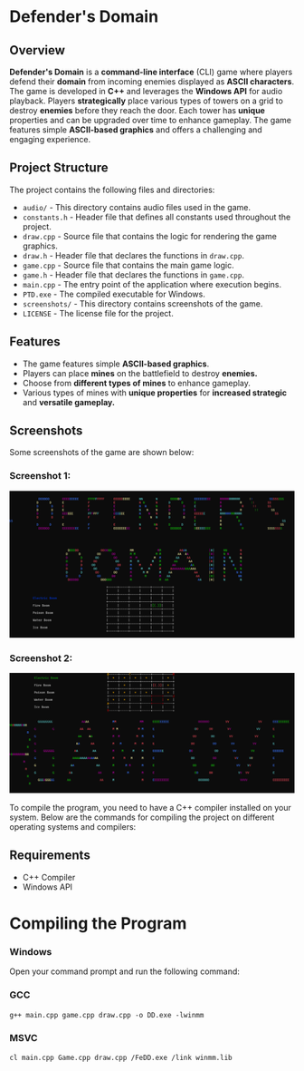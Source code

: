 # Defender's Domain

## Overview
**Defender's Domain** is a **command-line interface** (CLI) game where players defend their **domain** from incoming enemies displayed as **ASCII characters**. The game is developed in **C++** and leverages the **Windows API** for audio playback. Players **strategically** place various types of towers on a grid to destroy **enemies** before they reach the door. Each tower has **unique** properties and can be upgraded over time to enhance gameplay. The game features simple **ASCII-based graphics** and offers a challenging and engaging experience.

## Project Structure

The project contains the following files and directories:

- `audio/` - This directory contains audio files used in the game.
- `constants.h` - Header file that defines all constants used throughout the project.
- `draw.cpp` - Source file that contains the logic for rendering the game graphics.
- `draw.h` - Header file that declares the functions in `draw.cpp`.
- `game.cpp` - Source file that contains the main game logic.
- `game.h` - Header file that declares the functions in `game.cpp`.
- `main.cpp` - The entry point of the application where execution begins.
- `PTD.exe` - The compiled executable for Windows.
- `screenshots/` - This directory contains screenshots of the game.
- `LICENSE` - The license file for the project.

## Features
- The game features simple **ASCII-based graphics**.
- Players can place **mines** on the battlefield to destroy **enemies.**
- Choose from **different types of mines** to enhance gameplay.
- Various types of mines with **unique properties** for **increased strategic** and **versatile gameplay.**

## Screenshots
Some screenshots of the game are shown below:

### Screenshot 1:
![Initial Grid](./screenshots/Game_ss_1.png)

### Screenshot 2:
![Gameplay](./screenshots/Game_ss_2.png)

To compile the program, you need to have a C++ compiler installed on your system. Below are the commands for compiling the project on different operating systems and compilers:

## Requirements
- C++ Compiler
- Windows API

# Compiling the Program
### Windows
Open your command prompt and run the following command:
### GCC
```
g++ main.cpp game.cpp draw.cpp -o DD.exe -lwinmm
```


### MSVC
``` 
cl main.cpp Game.cpp draw.cpp /FeDD.exe /link winmm.lib
```

